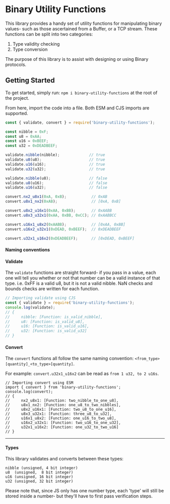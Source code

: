 # Binary Utility Functions
This library provides a handy set of utility functions for manipulating binary
values- such as those ascertained from a Buffer, or a TCP stream. These functions
can be split into two categories:
 1) Type validity checking
 2) Type conversion

The purpose of this library is to assist with designing or using Binary protocols.

## Getting Started
To get started,  simply run: `npm i binary-utility-functions` at the root of the
project.

From here, import the code into a file. Both ESM and CJS imports are supported.

```js
const { validate, convert } = require('binary-utility-functions');

const nibble = 0xF;
const u8 = 0xAA;
const u16 = 0xBEEF;
const u32 = 0xDEADBEEF;

validate.nibble(nibble);             // true
validate.u8(u8);                     // true
validate.u16(u16);                   // true
validate.u32(u32);                   // true

validate.nibble(u8);                 // false
validate.u8(u16);                    // false
validate.u16(u32);                   // false

convert.nx2_u8x1(0xA, 0xB);           // 0xAB
convert.u8x1_nx2(0xAB);               // [0xA, 0xB]

convert.u8x2_u16x1(0xAA, 0xBB);       // 0xAABB
convert.u8x3_u32x1(0xAA, 0xBB, 0xCC); // 0xAABBCC

convert.u16x1_u8x2(0xAABB);           // [0xAA, 0xBB]
convert.u16x2_u32x1(0xDEAD, 0xBEEF);  // 0xDEADBEEF

convert.u32x1_u16x2(0xDEADBEEF);      // [0xDEAD, 0xBEEF]
```


#### Naming conventions

#### Validate
The `validate` functions are straight forward- if you pass in a value, each one
will tell you whether or not that number can be a valid instance of that type.
i.e. 0xFF is a valid u8, but it is not a valid nibble. NaN checks and bounds
checks are written for each function.

```js
// Importing validate using CJS
const { validate } = require('binary-utility-functions');
console.log(validate);
// {
//     nibble: [Function: is_valid_nibble],
//     u8: [Function: is_valid_u8],
//     u16: [Function: is_valid_u16],
//     u32: [Function: is_valid_u32]
// }
```

#### Convert
The `convert` functions all follow the same naming convention:
`<from_type>[quantity]_<to_type>[quantity]`.

For example: `convert.u32x1_u16x2` can be read as `from 1 u32, to 2 u16s`.

```
// Importing convert using ESM
import { convert } from 'binary-utility-functions';
console.log(convert);
// {
//     nx2_u8x1: [Function: two_nibble_to_one_u8],
//     u8x1_nx2: [Function: one_u8_to_two_nibbles],
//     u8x2_u16x1: [Function: two_u8_to_one_u16],
//     u8x3_u32x1: [Function: three_u8_to_u32],
//     u16x1_u8x2: [Function: one_u16_to_two_u8],
//     u16x2_u32x1: [Function: two_u16_to_one_u32],
//     u32x1_u16x2: [Function: one_u32_to_two_u16]
// }
```

---

#### Types
This library validates and converts between these types:
```
nibble (unsigned, 4 bit integer)
u8  (unsigned,  8 bit integer)
u16 (unsigned, 16 bit integer)
u32 (unsigned, 32 bit integer)
```

Please note that, since JS only has one number type, each 'type' will still be
stored inside a number- but they'll have to first pass verification steps.

